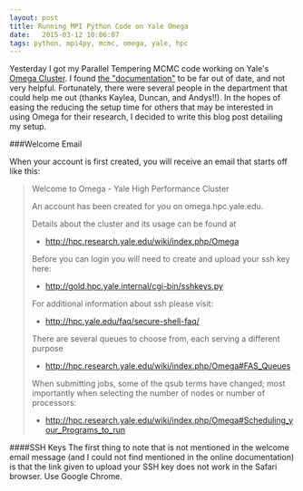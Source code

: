 ```yaml
---
layout: post
title: Running MPI Python Code on Yale Omega
date:   2015-03-12 10:06:07
tags: python, mpi4py, mcmc, omega, yale, hpc
---
```


Yesterday I got my Parallel Tempering MCMC code working on Yale's
[Omega Cluster][YaleHPC]. I found [the "documentation"][OmegaDocs] to be far
out of date, and not very helpful. Fortunately, there were several people in
the department that could help me out (thanks Kaylea, Duncan, and Andys!!). In
the hopes of easing the reducing the setup time for others that may be
interested in using Omega for their research, I decided to write this blog post
detailing my setup.

###Welcome Email

When your account is first created, you will receive an email that starts off
like this:

>Welcome to Omega - Yale High Performance Cluster
>
>An account has been created for you on omega.hpc.yale.edu.
>
>Details about the cluster and its usage can be found at
>* http://hpc.research.yale.edu/wiki/index.php/Omega
>
>Before you can login you will need to create and upload your ssh key here:
>* http://gold.hpc.yale.internal/cgi-bin/sshkeys.py
>
>For additional information about ssh please visit:
>* http://hpc.yale.edu/faq/secure-shell-faq/
>
>There are several queues to choose from, each serving a different purpose
>* http://hpc.research.yale.edu/wiki/index.php/Omega#FAS_Queues
>
>When submitting jobs, some of the qsub terms have changed; most
>importantly when selecting the number of nodes or number of
>processors:
>* http://hpc.research.yale.edu/wiki/index.php/Omega#Scheduling_your_Programs_to_run
>

####SSH Keys
The first thing to note that is not mentioned in the welcome email message (and
I could not find mentioned in the online documentation) is that the link given
to upload your SSH key does not work in the Safari browser. Use Google Chrome.




[YaleHPC]: http://westcampus.yale.edu/research/science-medicine-engineering/core-facililties/high-performance-computing-center
[OmegaDocs]: https://hpc.research.yale.edu/hpc_user_wiki/index.php/Omega

